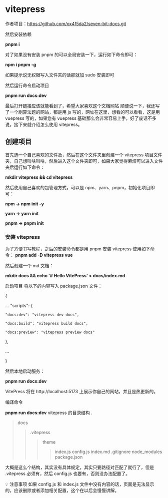 # vitepress

作者项目：https://github.com/ox4f5da2/seven-bit-docs.git

然后安装依赖

 **pnpm i**

对了如果没有安装 pnpm 的可以全局安装一下，运行如下命令即可：

 **npm i pnpm -g**

如果提示说无权限写入文件夹的话那就加 sudo 安装即可

然后运行命令启动项目

 **pnpm run docs:dev**

最后打开链接应该就能看到了，希望大家喜欢这个文档网站
顺便说一下，我还写了一个刷算法题的网站，都是用 js 写的，网址在这里，想看的可以看看，这是用 vuepress 写的，如果您有 vuepress 基础那么会非常容易上手，好了废话不多说，接下来就介绍怎么使用 vitepress。

## 创建项目
首先选一个自己喜欢的文件及，然后在这个文件夹里创建一个 vitepress 项目文件夹，自己想叫啥叫啥，然后进入这个文件夹即可，如果大家觉得麻烦可以进入文件夹后运行如下命令：

 **mkdir vitepress && cd vitepress**

然后使用自己喜欢的包管理方式，可以是 npm、yarn、pnpm，初始化项目即可：

**npm -> npm init -y**

**yarn -> yarn init**

**pnpm -> pnpm init**

### 安装 vitepress
为了方便书写教程，之后的安装命令都是用 pnpm
安装 vitepress 使用如下命令：
 **pnpm add -D vitepress vue**

然后创建一个 md 文档：

 **mkdir docs && echo '# Hello VitePress' > docs/index.md**

启动项目
将以下的内容写入 package.json 文件：

{

...
   "scripts": {

    "docs:dev": "vitepress dev docs",

    "docs:build": "vitepress build docs",

    "docs:preview": "vitepress preview docs"

  },

  ...

}

然后本地启动服务：

**pnpm run docs:dev**

VitePress 将在 http://localhost:5173 上展示你自己的网站，并且是热更新的。

编译命令

**pnpm run docs:dev**
vitepress 的目录结构
.
> docs
>> .vitepress
>>> theme
>>>> index.js
>>> config.js
>> index.md
> .gitignore
> node_modules
> package.json

大概是这么个结构，其实没有具体规定，其实只要路径对匹配了就行了，但是 .vitepress 必须有，然后 config.js 也要有，否则没办法配置了。

💡 注意事项
如果 config.js 和 index.js 文件中没有内容的话，页面是无法显示的，应该删除或者添加相关配置，这个在以后会慢慢讲解。